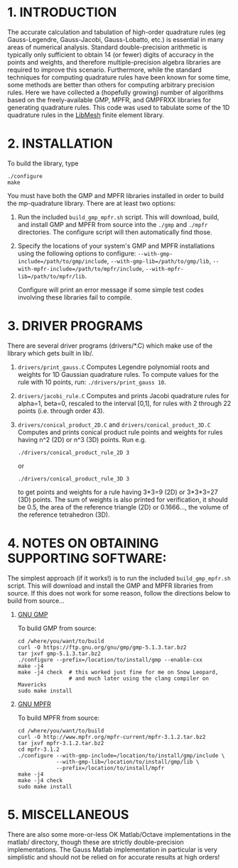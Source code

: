 # 1. INTRODUCTION

   The accurate calculation and tabulation of high-order quadrature
   rules (eg Gauss-Legendre, Gauss-Jacobi, Gauss-Lobatto, etc.) is
   essential in many areas of numerical analysis. Standard
   double-precision arithmetic is typically only sufficient to obtain
   14 (or fewer) digits of accuracy in the points and weights, and
   therefore multiple-precision algebra libraries are required to
   improve this scenario. Furthermore, while the standard techniques
   for computing quadrature rules have been known for some time, some
   methods are better than others for computing arbitrary precision
   rules. Here we have collected a (hopefully growing) number of
   algorithms based on the freely-available GMP, MPFR, and GMPFRXX
   libraries for generating quadrature rules. This code was used to
   tabulate some of the 1D quadrature rules in the [LibMesh](github.com/libmesh/libmesh) finite element library.

# 2. INSTALLATION

   To build the library, type

   ```
   ./configure
   make
   ```

   You must have both the GMP and MPFR libraries installed in order to
   build the mp-quadrature library.  There are at least two options:

   1. Run the included `build_gmp_mpfr.sh` script.  This will download, build,
      and install GMP and MPFR from source into the `./gmp` and `./mpfr` directories.
      The configure script will then automatically find those.

   1. Specify the locations of your system's GMP and MPFR
      installations using the following options to configure:
      `--with-gmp-include=/path/to/gmp/include`, `--with-gmp-lib=/path/to/gmp/lib`, `--with-mpfr-include=/path/to/mpfr/include`, `--with-mpfr-lib=/path/to/mpfr/lib`.

      Configure will print an error message if some simple test codes
      involving these libraries fail to compile.


# 3. DRIVER PROGRAMS

   There are several driver programs (drivers/*.C) which make use of
   the library which gets built in lib/.

   1. `drivers/print_gauss.C`
      Computes Legendre polynomial roots and weights for 1D Gaussian
      quadrature rules.  To compute values for the rule with 10 points, run: `./drivers/print_gauss 10`.
   1. `drivers/jacobi_rule.C`
      Computes and prints Jacobi quadrature rules for alpha=1, beta=0,
      rescaled to the interval [0,1], for rules with 2 through 22 points
      (i.e. through order 43).
   1. `drivers/conical_product_2D.C` and `drivers/conical_product_3D.C`
      Computes and prints conical product rule points and weights for
      rules having n^2 (2D) or n^3 (3D) points.  Run e.g.

      `./drivers/conical_product_rule_2D 3`

      or

      `./drivers/conical_product_rule_3D 3`

      to get points and weights for a rule having 3\*3=9 (2D) or 3\*3\*3=27
      (3D) points.  The sum of weights is also printed for verification,
      it should be 0.5, the area of the reference triangle (2D) or
      0.1666..., the volume of the reference tetrahedron (3D).


# 4. NOTES ON OBTAINING SUPPORTING SOFTWARE:

The simplest approach (if it works!) is to run the included
`build_gmp_mpfr.sh` script.  This will download and install the GMP
and MPFR libraries from source.  If this does not work for some reason,
follow the directions below to build from source...

1. [GNU GMP](https://gmplib.org/)

   To build GMP from source:
   ```
   cd /where/you/want/to/build
   curl -O https://ftp.gnu.org/gnu/gmp/gmp-5.1.3.tar.bz2
   tar jxvf gmp-5.1.3.tar.bz2
   ./configure --prefix=/location/to/install/gmp --enable-cxx
   make -j4
   make -j4 check  # this worked just fine for me on Snow Leopard,
                   # and much later using the clang compiler on Mavericks
   sudo make install
   ```

1. [GNU MPFR](http://www.mpfr.org/)

   To build MPFR from source:
   ```
   cd /where/you/want/to/build
   curl -O http://www.mpfr.org/mpfr-current/mpfr-3.1.2.tar.bz2
   tar jxvf mpfr-3.1.2.tar.bz2
   cd mpfr-3.1.2
   ./configure --with-gmp-include=/location/to/install/gmp/include \
               --with-gmp-lib=/location/to/install/gmp/lib \
               --prefix=/location/to/install/mpfr
   make -j4
   make -j4 check
   sudo make install
   ```

# 5. MISCELLANEOUS

   There are also some more-or-less OK Matlab/Octave implementations in
   the matlab/ directory, though these are strictly double-precision
   implementations.  The Gauss Matlab implementation in particular is
   very simplistic and should not be relied on for accurate results at
   high orders!

